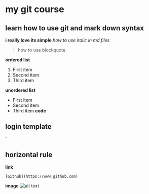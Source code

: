 # my git course
## learn how to use git and mark down syntax

**i really love its simple**
*how to use italic in md files*

>how to use blockquote.

  **ordered list**
    
1. First item
2. Second item
3. Third item

**unordered list**
- First item
- Second item
- Third item
**code**
`<!DOCTYPE html>
<html lang="en">

<head>
  <meta charset="UTF-8">
  <meta name="viewport" content="width=device-width, initial-scale=1.0">
  <meta http-equiv="X-UA-Compatible" content="ie=edge">
  <title>Document</title>
</head>

<body>
  <h2>login template

  </h2>
</body>

</html>`

**horizontal rule**
---
**link**

	[Github](https://www.github.com)

  **image**
  ![alt text](image.jpg)
